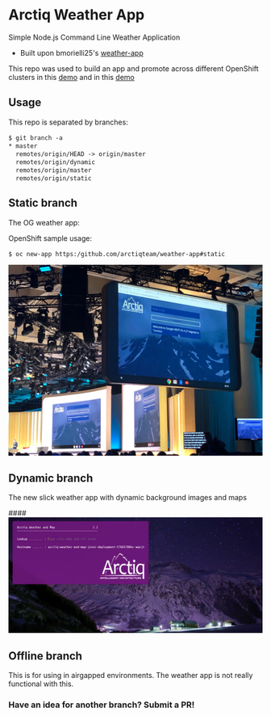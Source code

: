 # Arctiq Weather App
Simple Node.js Command Line Weather Application

* Built upon bmorielli25's [weather-app](https://github.com/bmorelli25/simple-nodejs-weather-app)

This repo was used to build an app and promote across different OpenShift clusters in this [demo](https://www.arctiq.ca/our-blog/2018/10/6/multi-cloud-application-container-deployment-pipeline/) and in this [demo](https://www.arctiq.ca/events/2019/6/27/navigating-anthos-a-focus-on-hybrid-cloud-visibility/)

## Usage

This repo is separated by branches:

```
$ git branch -a
* master
  remotes/origin/HEAD -> origin/master
  remotes/origin/dynamic
  remotes/origin/master
  remotes/origin/static
```

## Static branch

The OG weather app:

OpenShift sample usage:

```
$ oc new-app https:/github.com/arctiqteam/weather-app#static
```

![Image of static weather app](images/static.jpg)


## Dynamic branch

The new slick weather app with dynamic background images and maps

####![Image of dynamic weather app](images/dynamic.jpg)

## Offline branch

This is for using in airgapped environments. The weather app is not really functional with this.

### Have an idea for another branch? Submit a PR!